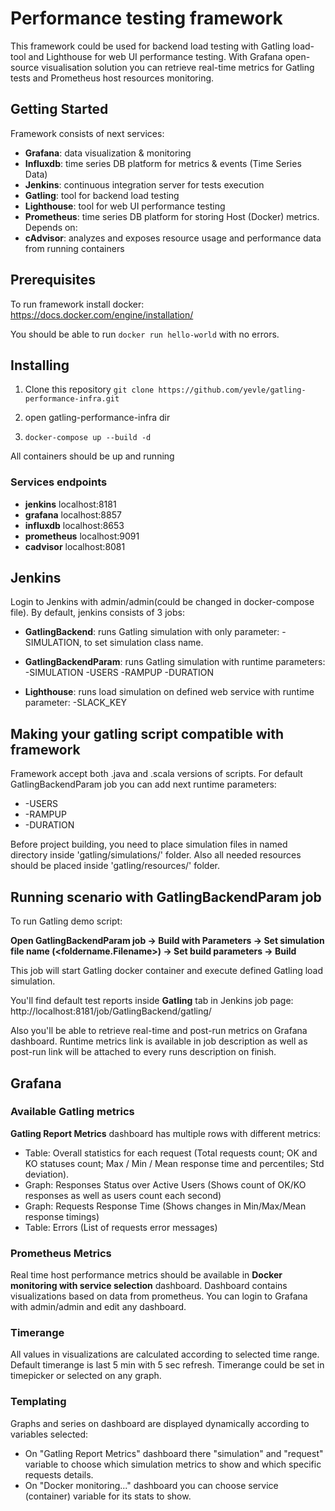 <!--- 
Copyright © 2023 
Yevhen Levchenko ylevchenko@solvd.com
Sviatoslav Paseka spaseka@solvd.com
Mihail Belyuk mbelyuk@solvd.com
-->

# Performance testing framework
This framework could be used for backend load testing with Gatling load-tool and Lighthouse for web UI performance testing.
With Grafana open-source visualisation solution you can retrieve real-time metrics for Gatling tests and Prometheus host resources monitoring.

## Getting Started

Framework consists of next services:
- **Grafana**: data visualization & monitoring
- **Influxdb**: time series DB platform for metrics & events (Time Series Data)
- **Jenkins**: continuous integration server for tests execution
- **Gatling**: tool for backend load testing
- **Lighthouse**: tool for web UI performance testing
- **Prometheus**: time series DB platform for storing Host (Docker) metrics. Depends on:
- **cAdvisor**: analyzes and exposes resource usage and performance data from running containers

## Prerequisites

To run framework install docker: https://docs.docker.com/engine/installation/

You should be able to run ```docker run hello-world``` with no errors.

## Installing

1. Clone this repository
   ```git clone https://github.com/yevle/gatling-performance-infra.git```
2. open gatling-performance-infra dir

3. ```docker-compose up --build -d```

All containers should be up and running

### Services endpoints
- **jenkins** localhost:8181
- **grafana** localhost:8857
- **influxdb** localhost:8653
- **prometheus** localhost:9091
- **cadvisor** localhost:8081

## Jenkins

Login to Jenkins with admin/admin(could be changed in docker-compose file).
By default, jenkins consists of 3 jobs:
- **GatlingBackend**: runs Gatling simulation with only parameter: -SIMULATION, to set simulation class name.
- **GatlingBackendParam**: runs Gatling simulation with runtime parameters: -SIMULATION -USERS -RAMPUP -DURATION

- **Lighthouse**: runs load simulation on defined web service with runtime parameter: -SLACK_KEY

## Making your gatling script compatible with framework

Framework accept both .java and .scala versions of scripts. For default GatlingBackendParam job you can add next runtime parameters:
- -USERS
- -RAMPUP
- -DURATION

Before project building, you need to place simulation files in named directory inside 'gatling/simulations/' folder. Also all needed resources should be placed inside 'gatling/resources/' folder.

## Running scenario with GatlingBackendParam job

To run Gatling demo script:

**Open GatlingBackendParam job -> Build with Parameters -> Set simulation file name (<foldername.Filename>) -> Set build parameters  -> Build**

This job will start Gatling docker container and execute defined Gatling load simulation.

You'll find default test reports inside **Gatling** tab in Jenkins job page: 
http://localhost:8181/job/GatlingBackend/gatling/ 

Also you'll be able to retrieve real-time and post-run metrics on Grafana dashboard. 
Runtime metrics link is available in job description as well as post-run link will be attached to every runs description on finish.

## Grafana

### Available Gatling metrics

**Gatling Report Metrics** dashboard has multiple rows with different metrics:
- Table: Overall statistics for each request (Total requests count; OK and KO statuses count; Max / Min / Mean response time and percentiles; Std deviation). 
- Graph: Responses Status over Active Users (Shows count of OK/KO responses as well as users count each second)
- Graph: Requests Response Time (Shows changes in Min/Max/Mean response timings)
- Table: Errors (List of requests error messages)

### Prometheus Metrics
Real time host performance metrics should be available in **Docker monitoring with service selection** dashboard.
Dashboard contains visualizations based on data from prometheus.
You can login to Grafana with admin/admin and edit any dashboard.

### Timerange

All values in visualizations are calculated according to selected time range. Default timerange is last 5 min with 5 sec refresh. Timerange could be set in timepicker or selected on any graph.

### Templating

Graphs and series on dashboard are displayed dynamically according to variables selected:
- On "Gatling Report Metrics" dashboard there "simulation" and "request" variable to choose which simulation metrics to show and which specific requests details.
- On "Docker monitoring..." dashboard you can choose service (container) variable for its stats to show.